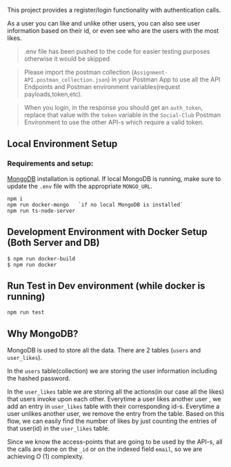 This project provides a register/login functionality with authentication calls.

As a user you can like and unlike other users, you can also see user information based on their id, or even see who are the users with the most likes.


>.env file has been pushed to the code for easier testing purposes otherwise it would be skipped

>Please import the postman collection (`Assignment-API.postman_collection.json`) in your Postman App to use all the API Endpoints and Postman environment variables(request payloads,token,etc).

>When you login, in the response you should get an `auth_token`, replace that value with the `token` variable in the `Social-Club` Postman Environment to use the other API-s which require a valid token.

## Local Environment Setup

### Requirements and setup:
[MongoDB](https://www.mongodb.com/try/download/community) installation is optional. If local MongoDB is running, make sure to update the `.env` file with the appropriate `MONGO_URL`.
```
npm i
npm run docker-mongo   `if no local MongoDB is installed`
npm run ts-node-server
```

## Development Environment with Docker Setup (Both Server and DB)

```
$ npm run docker-build
$ npm run docker
```

## Run Test in Dev environment (while docker is running)
```
npm run test
```

## Why MongoDB? ##

MongoDB is used to store all the data. There are 2 tables (`users` and `user_likes`).

In the `users` table(collection) we are storing the user information including the hashed password.

In the `user_likes` table we are storing all the actions(in our case all the likes) that users invoke upon each other.
Everytime a user likes another user , we add an entry in `user_likes` table with their corresponding id-s.
Everytime a user unlikes another user, we remove the entry from the table.
Based on this flow, we can easily find the number of likes by just counting the entries of that user(id) in the `user_likes` table.

Since we know the access-points that are going to be used by the API-s, all the calls are done on the `_id` or on the indexed field `email`, so we are achieving O (1) complexity.